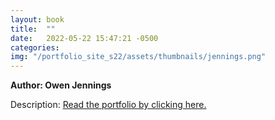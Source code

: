 ```yaml
---
layout: book
title:  ""
date:   2022-05-22 15:47:21 -0500
categories:
img: "/portfolio_site_s22/assets/thumbnails/jennings.png"
---
```


<b>Author: Owen Jennings</b>

Description:
<a href="https://data-viz.it.wisc.edu/content/4fb174b7-0dfa-4dfd-862b-a7c064e73982">Read the portfolio by clicking here.</a>

[jekyll-docs]: https://jekyllrb.com/docs/home
[jekyll-gh]:   https://github.com/jekyll/jekyll
[jekyll-talk]: https://talk.jekyllrb.com/
